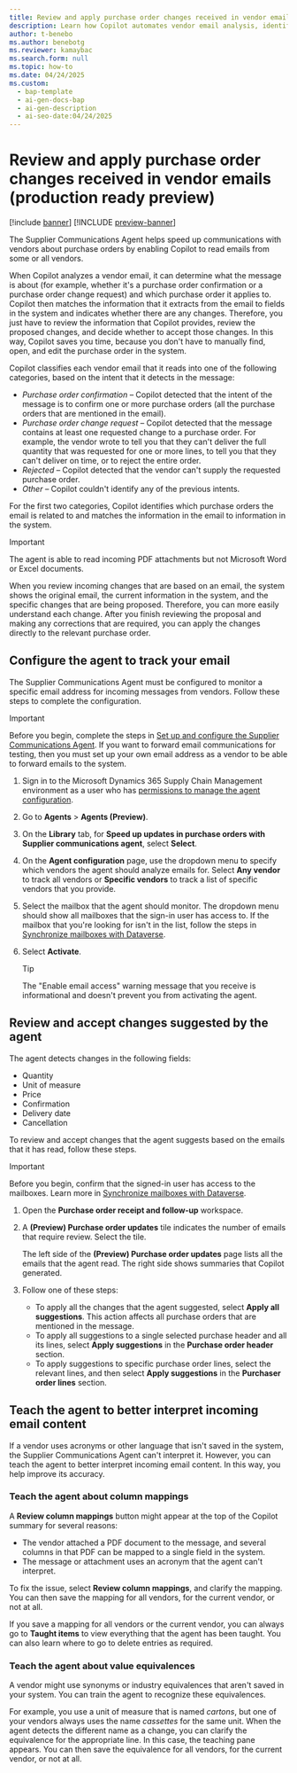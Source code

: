 ```yaml
---
title: Review and apply purchase order changes received in vendor emails (production ready preview)
description: Learn how Copilot automates vendor email analysis, identifies purchase order changes, and helps you apply updates.
author: t-benebo
ms.author: benebotg
ms.reviewer: kamaybac
ms.search.form: null
ms.topic: how-to
ms.date: 04/24/2025
ms.custom:
  - bap-template
  - ai-gen-docs-bap
  - ai-gen-description
  - ai-seo-date:04/24/2025
---
```


# Review and apply purchase order changes received in vendor emails (production ready preview)

[!include [banner](../includes/banner.md)]
[!INCLUDE [preview-banner](~/../shared-content/shared/preview-includes/preview-banner.md)]
<!-- KFM: Preview until further notice -->

The Supplier Communications Agent helps speed up communications with vendors about purchase orders by enabling Copilot to read emails from some or all vendors.

When Copilot analyzes a vendor email, it can determine what the message is about (for example, whether it's a purchase order confirmation or a purchase order change request) and which purchase order it applies to. Copilot then matches the information that it extracts from the email to fields in the system and indicates whether there are any changes. Therefore, you just have to review the information that Copilot provides, review the proposed changes, and decide whether to accept those changes. In this way, Copilot saves you time, because you don't have to manually find, open, and edit the purchase order in the system.

Copilot classifies each vendor email that it reads into one of the following categories, based on the intent that it detects in the message:

- *Purchase order confirmation* – Copilot detected that the intent of the message is to confirm one or more purchase orders (all the purchase orders that are mentioned in the email).
- *Purchase order change request* – Copilot detected that the message contains at least one requested change to a purchase order. For example, the vendor wrote to tell you that they can't deliver the full quantity that was requested for one or more lines, to tell you that they can't deliver on time, or to reject the entire order.
- *Rejected* – Copilot detected that the vendor can't supply the requested purchase order.
- *Other* – Copilot couldn't identify any of the previous intents.

For the first two categories, Copilot identifies which purchase orders the email is related to and matches the information in the email to information in the system.

> [!IMPORTANT]
> The agent is able to read incoming PDF attachments but not Microsoft Word or Excel documents.

When you review incoming changes that are based on an email, the system shows the original email, the current information in the system, and the specific changes that are being proposed. Therefore, you can more easily understand each change. After you finish reviewing the proposal and making any corrections that are required, you can apply the changes directly to the relevant purchase order.

## Configure the agent to track your email

The Supplier Communications Agent must be configured to monitor a specific email address for incoming messages from vendors. Follow these steps to complete the configuration.

> [!IMPORTANT]
> Before you begin, complete the steps in [Set up and configure the Supplier Communications Agent](./supplier-com-agent-setup.md). If you want to forward email communications for testing, then you must set up your own email address as a vendor to be able to forward emails to the system.

1. Sign in to the Microsoft Dynamics 365 Supply Chain Management environment as a user who has [permissions to manage the agent configuration](./supplier-com-agent-setup.md#permissions-for-users-who-manage-the-agent-configuration).
1. Go to **Agents** \> **Agents (Preview)**.
1. On the **Library** tab, for **Speed up updates in purchase orders with Supplier communications agent**, select **Select**.
1. On the **Agent configuration** page, use the dropdown menu to specify which vendors the agent should analyze emails for. Select **Any vendor** to track all vendors or **Specific vendors** to track a list of specific vendors that you provide.
1. Select the mailbox that the agent should monitor. The dropdown menu should show all mailboxes that the sign-in user has access to. If the mailbox that you're looking for isn't in the list, follow the steps in [Synchronize mailboxes with Dataverse](./supplier-com-agent-setup.md#synchronize-mailboxes-with-dataverse).
1. Select **Activate**.

    > [!TIP]
    > The "Enable email access" warning message that you receive is informational and doesn't prevent you from activating the agent.

## Review and accept changes suggested by the agent

The agent detects changes in the following fields:

- Quantity
- Unit of measure
- Price
- Confirmation
- Delivery date
- Cancellation

To review and accept changes that the agent suggests based on the emails that it has read, follow these steps.

> [!IMPORTANT]
> Before you begin, confirm that the signed-in user has access to the mailboxes. Learn more in [Synchronize mailboxes with Dataverse](./supplier-com-agent-setup.md#synchronize-mailboxes-with-dataverse).

1. Open the **Purchase order receipt and follow-up** workspace.
1. A **(Preview) Purchase order updates** tile indicates the number of emails that require review. Select the tile.

    The left side of the **(Preview) Purchase order updates** page lists all the emails that the agent read. The right side shows summaries that Copilot generated.

1. Follow one of these steps:

    - To apply all the changes that the agent suggested, select **Apply all suggestions**. This action affects all purchase orders that are mentioned in the message.
    - To apply all suggestions to a single selected purchase header and all its lines, select **Apply suggestions** in the **Purchase order header** section.
    - To apply suggestions to specific purchase order lines, select the relevant lines, and then select **Apply suggestions** in the **Purchaser order lines** section.

## Teach the agent to better interpret incoming email content

If a vendor uses acronyms or other language that isn't saved in the system, the Supplier Communications Agent can't interpret it. However, you can teach the agent to better interpret incoming email content. In this way, you help improve its accuracy.

### Teach the agent about column mappings

A **Review column mappings** button might appear at the top of the Copilot summary for several reasons:

- The vendor attached a PDF document to the message, and several columns in that PDF can be mapped to a single field in the system.
- The message or attachment uses an acronym that the agent can't interpret.

To fix the issue, select **Review column mappings**, and clarify the mapping. You can then save the mapping for all vendors, for the current vendor, or not at all.

If you save a mapping for all vendors or the current vendor, you can always go to **Taught items** to view everything that the agent has been taught. You can also learn where to go to delete entries as required.

### Teach the agent about value equivalences

A vendor might use synonyms or industry equivalences that aren't saved in your system. You can train the agent to recognize these equivalences.

For example, you use a unit of measure that is named *cartons*, but one of your vendors always uses the name *cassettes* for the same unit. When the agent detects the different name as a change, you can clarify the equivalence for the appropriate line. In this case, the teaching pane appears. You can then save the equivalence for all vendors, for the current vendor, or not at all.

